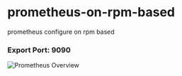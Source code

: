 # prometheus-on-rpm-based
prometheus configure on rpm based

### Export Port: 9090

![Prometheus Overview](https://prometheus.io/docs/introduction/overview/)

